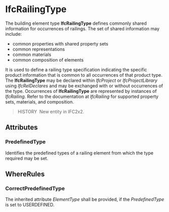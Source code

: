 # IfcRailingType

The building element type **IfcRailingType** defines commonly shared information for occurrences of railings. The set of shared information may include:

* common properties with shared property sets
* common representations
* common materials
* common composition of elements

It is used to define a railing type specification indicating the specific product information that is common to all occurrences of that product type. The **IfcRailingType** may be declared within _IfcProject_ or _IfcProjectLibrary_ using _IfcRelDeclares_ and may be exchanged with or without occurrences of the type. Occurrences of **IfcRailingType** are represented by instances of _IfcRailing_. Refer to the documentation at _IfcRailing_ for supported property sets, materials, and composition.

> HISTORY&nbsp; New entity in IFC2x2.

## Attributes

### PredefinedType
Identifies the predefined types of a railing element from which the type required may be set.

## WhereRules

### CorrectPredefinedType
The inherited attribute _ElementType_ shall be provided, if the _PredefinedType_ is set to USERDEFINED.

